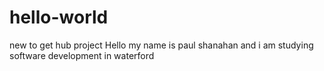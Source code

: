 # hello-world
new to get hub project
Hello my name is paul shanahan and i am studying software development in waterford
